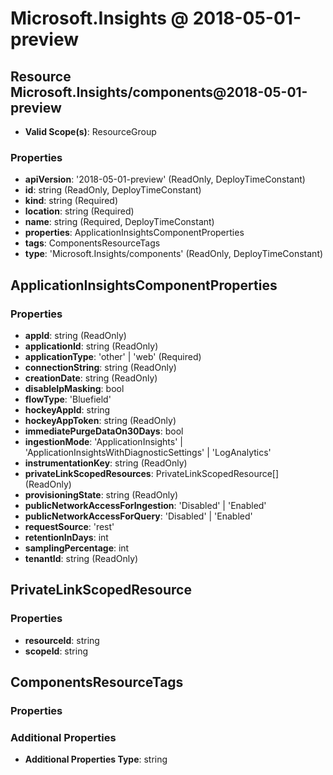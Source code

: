 # Microsoft.Insights @ 2018-05-01-preview

## Resource Microsoft.Insights/components@2018-05-01-preview
* **Valid Scope(s)**: ResourceGroup
### Properties
* **apiVersion**: '2018-05-01-preview' (ReadOnly, DeployTimeConstant)
* **id**: string (ReadOnly, DeployTimeConstant)
* **kind**: string (Required)
* **location**: string (Required)
* **name**: string (Required, DeployTimeConstant)
* **properties**: ApplicationInsightsComponentProperties
* **tags**: ComponentsResourceTags
* **type**: 'Microsoft.Insights/components' (ReadOnly, DeployTimeConstant)

## ApplicationInsightsComponentProperties
### Properties
* **appId**: string (ReadOnly)
* **applicationId**: string (ReadOnly)
* **applicationType**: 'other' | 'web' (Required)
* **connectionString**: string (ReadOnly)
* **creationDate**: string (ReadOnly)
* **disableIpMasking**: bool
* **flowType**: 'Bluefield'
* **hockeyAppId**: string
* **hockeyAppToken**: string (ReadOnly)
* **immediatePurgeDataOn30Days**: bool
* **ingestionMode**: 'ApplicationInsights' | 'ApplicationInsightsWithDiagnosticSettings' | 'LogAnalytics'
* **instrumentationKey**: string (ReadOnly)
* **privateLinkScopedResources**: PrivateLinkScopedResource[] (ReadOnly)
* **provisioningState**: string (ReadOnly)
* **publicNetworkAccessForIngestion**: 'Disabled' | 'Enabled'
* **publicNetworkAccessForQuery**: 'Disabled' | 'Enabled'
* **requestSource**: 'rest'
* **retentionInDays**: int
* **samplingPercentage**: int
* **tenantId**: string (ReadOnly)

## PrivateLinkScopedResource
### Properties
* **resourceId**: string
* **scopeId**: string

## ComponentsResourceTags
### Properties
### Additional Properties
* **Additional Properties Type**: string


